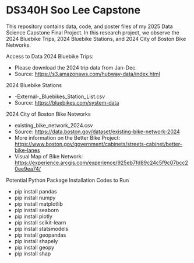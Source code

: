 # DS340H Soo Lee Capstone
This repository contains data, code, and poster files of my 2025 Data Science Capstone Final Project.
In this research project, we observe the 2024 Bluebike Trips, 2024 Bluebike Stations, and 2024 City of Boston Bike Networks.

Access to Data
2024 Bluebike Trips:
- Please download the 2024 trip data from Jan-Dec.
- Source: https://s3.amazonaws.com/hubway-data/index.html

2024 Bluebike Stations
- -External-_Bluebikes_Station_List.csv
- Source: https://bluebikes.com/system-data

2024 City of Boston Bike Networks
- existing_bike_network_2024.csv
- Source: https://data.boston.gov/dataset/existing-bike-network-2024
- More information on the Better Bike Project: https://www.boston.gov/government/cabinets/streets-cabinet/better-bike-lanes
- Visual Map of Bike Network: https://experience.arcgis.com/experience/925eb7fd89c24c5f9c07bcc20ee9ea74/


Potential Python Package Installation Codes to Run
- pip install pandas
- pip install numpy
- pip install matplotlib
- pip install seaborn
- pip install plotly
- pip install scikit-learn
- pip install statsmodels
- pip install geopandas
- pip install shapely
- pip install geopy
- pip install shap
